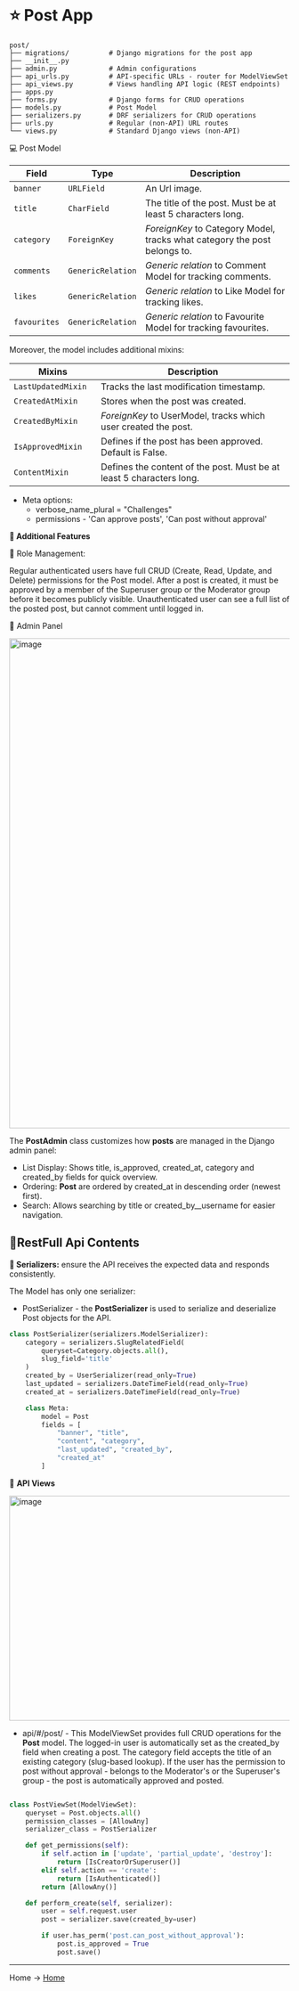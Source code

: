 # ⭐ Post App

```tree
post/
├── migrations/          # Django migrations for the post app
├── __init__.py
├── admin.py             # Admin configurations 
├── api_urls.py          # API-specific URLs - router for ModelViewSet
├── api_views.py         # Views handling API logic (REST endpoints)
├── apps.py              
├── forms.py             # Django forms for CRUD operations
├── models.py            # Post Model
├── serializers.py       # DRF serializers for CRUD operations             
├── urls.py              # Regular (non-API) URL routes
└── views.py             # Standard Django views (non-API)
````

💻 Post Model

| Field        | Type              | Description                                                               |
|--------------|-------------------|---------------------------------------------------------------------------|
| `banner`     | `URLField`        | An Url image.                                                             |
| `title`      | `CharField`       | The title of the post. Must be at least 5 characters long.                |
| `category`   | `ForeignKey`      | *ForeignKey* to Category Model, tracks what category the post belongs to. |
| `comments`   | `GenericRelation` | *Generic relation* to Comment Model for tracking comments.                |
| `likes`      | `GenericRelation` | *Generic relation* to Like Model for tracking likes.                      |
| `favourites` | `GenericRelation` | *Generic relation* to Favourite Model for tracking favourites.            |

Moreover, the model includes additional mixins:

| Mixins               | Description                                                          |
|----------------------|----------------------------------------------------------------------|
| `LastUpdatedMixin  ` | Tracks the last modification timestamp.                              |
| `CreatedAtMixin  `   | Stores when the post was created.                                    | 
| `CreatedByMixin  `   | *ForeignKey* to UserModel, tracks which user created the post.       |
| `IsApprovedMixin  `  | Defines if the post has been approved. Default is False.             |
| `ContentMixin  `     | Defines the content of the post. Must be at least 5 characters long. |


- Meta options:
  - verbose_name_plural = "Challenges"
  - permissions - 'Can approve posts', 'Can post without approval'
 

**🚀 Additional Features**

🔧 Role Management: 

Regular authenticated users have full CRUD (Create, Read, Update, and Delete) permissions for the Post model.
After a post is created, it must be approved by a member of the Superuser group or the Moderator group before it becomes publicly visible. 
Unauthenticated user can see a full list of the posted post, but cannot comment until logged in. 



🌷 Admin Panel

<img width="1884" height="880" alt="image" src="https://github.com/user-attachments/assets/1fe69b44-74ef-46e7-b324-ea892d1e0a6d" />


The **PostAdmin** class customizes how **posts** are managed in the Django admin panel:
- List Display: Shows title, is_approved, created_at, category and created_by fields for quick overview.
- Ordering: **Post** are ordered by created_at in descending order (newest first). 
- Search: Allows searching by title or created_by__username for easier navigation.

## 🌿RestFull Api Contents

**🌻 Serializers:**
ensure the API receives the expected data and responds consistently.

The Model has only one serializer:
- PostSerializer - the **PostSerializer** is used to serialize and deserialize Post objects for the API.

```python
class PostSerializer(serializers.ModelSerializer):
    category = serializers.SlugRelatedField(
        queryset=Category.objects.all(),
        slug_field='title'
    )
    created_by = UserSerializer(read_only=True)
    last_updated = serializers.DateTimeField(read_only=True)
    created_at = serializers.DateTimeField(read_only=True)

    class Meta:
        model = Post
        fields = [
            "banner", "title",
            "content", "category",
            "last_updated", "created_by",
            "created_at"
        ]
```


🌻 **API Views** 

<img width="1515" height="404" alt="image" src="https://github.com/user-attachments/assets/2ebe5dad-3ce1-4c2d-a7b0-615b0d16ab33" />


- api/#/post/ - This ModelViewSet provides full CRUD operations for the **Post** model. The logged-in user is 
automatically set as the created_by field when creating a post. The category field accepts the title of an existing 
category (slug-based lookup). If the user has the permission to post without approval - belongs to the Moderator's or the 
Superuser's group - the post is automatically approved and posted.
````python

class PostViewSet(ModelViewSet):
    queryset = Post.objects.all()
    permission_classes = [AllowAny]
    serializer_class = PostSerializer

    def get_permissions(self):
        if self.action in ['update', 'partial_update', 'destroy']:
            return [IsCreatorOrSuperuser()]
        elif self.action == 'create':
            return [IsAuthenticated()]
        return [AllowAny()]

    def perform_create(self, serializer):
        user = self.request.user
        post = serializer.save(created_by=user)

        if user.has_perm('post.can_post_without_approval'):
            post.is_approved = True
            post.save()
````

--- 
Home -> [Home](https://github.com/denniesia/beaunity/blob/main/README.md)
